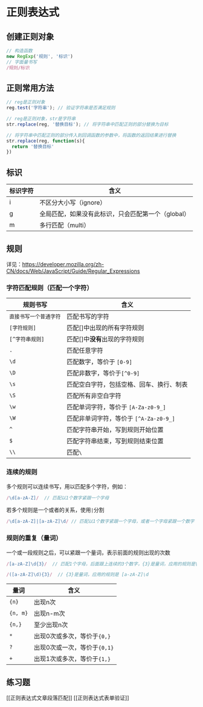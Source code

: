 # 正则表达式

## 创建正则对象

```js
// 构造函数
new RegExp('规则', '标识')
// 字面量书写
/规则/标识
```

## 正则常用方法

```js
// reg是正则对象
reg.test('字符串'); // 验证字符串是否满足规则
```

```js
// reg是正则对象，str是字符串
str.replace(reg, '替换目标'); // 将字符串中匹配正则的部分替换为目标

// 将字符串中匹配正则的部分传入到回调函数的参数中，将函数的返回结果进行替换
str.replace(reg, function(s){
  return '替换目标'
})
```

## 标识

| 标识字符 | 含义                           |
| ---- | ---------------------------- |
| i    | 不区分大小写（ignore）               |
| g    | 全局匹配，如果没有此标识，只会匹配第一个（global） |
| m    | 多行匹配（multi）                  |

## 规则

详见：https://developer.mozilla.org/zh-CN/docs/Web/JavaScript/Guide/Regular_Expressions

### 字符匹配规则（匹配一个字符）

| 规则书写         | 含义                          |
| ------------ | --------------------------- |
| `直接书写一个普通字符` | 匹配书写的字符                     |
| `[字符规则]`     | 匹配[]中出现的所有字符规则              |
| `[^字符串规则]`   | 匹配[]中**没有**出现的字符规则          |
| `.`          | 匹配任意字符                      |
| `\d`         | 匹配数字，等价于 `[0-9]`            |
| `\D`         | 匹配非数字，等价于`[^0-9]`           |
| `\s`         | 匹配空白字符，包括空格、回车、换行、制表        |
| `\S`         | 匹配所有非空白字符                   |
| `\w`         | 匹配单词字符，等价于 `[A-Za-z0-9_]`   |
| `\W`         | 匹配非单词字符，等价于 `[^A-Za-z0-9_]` |
| `^`          | 匹配字符串开始，写到规则开始位置            |
| `$`          | 匹配字符串结束，写到规则结束位置            |
| `\\`         | 匹配`\`                       |

### 连续的规则

多个规则可以连续书写，用以匹配多个字符，例如：

```js
/\d[a-zA-Z]/  // 匹配以1个数字紧跟一个字母
```

若多个规则是一个或者的关系，使用`|`分割

```js
/\d[a-zA-Z]|[a-zA-Z]\d/ // 匹配以1个数字紧跟一个字母，或者一个字母紧跟一个数字
```

### 规则的重复（量词）

一个或一段规则之后，可以紧跟一个量词，表示前面的规则出现的次数

```js
/[a-zA-Z]\d{3}/  // 匹配1个字母，后面跟上连续的3个数字，{3}是量词，应用的规则是\d
```

```js
/([a-zA-Z]\d){3}/  // {3}是量词，应用的规则是 [a-zA-Z]\d
```

| 量词     | 含义                         |
| -------- | ---------------------------- |
| `{n}`    | 出现n次                      |
| `{n, m}` | 出现n-m次                    |
| `{n,}`   | 至少出现n次                  |
| `*`      | 出现0次或多次，等价于`{0,}`  |
| `?`      | 出现0次或一次，等价于`{0,1}` |
| `+`      | 出现1次或多次，等价于`{1,}`  |


## 练习题

[[正则表达式文章段落匹配]]
[[正则表达式表单验证]]
